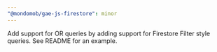 ```yaml
---
"@mondomob/gae-js-firestore": minor
---
```


Add support for OR queries by adding support for Firestore Filter style queries. See README for an example.
